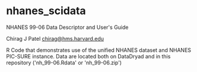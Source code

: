 # nhanes_scidata
NHANES 99-06 Data Descriptor and User's Guide

Chirag J Patel
chirag@hms.harvard.edu

R Code that demonstrates use of the unified NHANES dataset and NHANES PIC-SURE instance.
Data are located both on DataDryad and in this repository ('nh_99-06.Rdata' or 'nh_99-06.zip')
